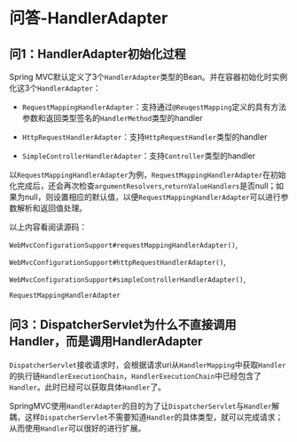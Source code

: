 # 问答-HandlerAdapter

## 问1：HandlerAdapter初始化过程

Spring MVC默认定义了3个`HandlerAdapter`类型的Bean。并在容器初始化时实例化这3个`HandlerAdapter`：

- `RequestMappingHandlerAdapter`：支持通过`@ReuqestMapping`定义的具有方法参数和返回类型签名的`HandlerMethod`类型的handler

- `HttpRequestHandlerAdapter`：支持`HttpRequestHandler`类型的handler

- `SimpleControllerHandlerAdapter`：支持`Controller`类型的handler

以`RequestMappingHandlerAdapter`为例，`RequestMappingHandlerAdapter`在初始化完成后，还会再次检查`argumentResolvers`,`returnValueHandlers`是否null；如果为null，则设置相应的默认值，以便`RequestMappingHandlerAdapter`可以进行参数解析和返回值处理。

以上内容看阅读源码：

`WebMvcConfigurationSupport#requestMappingHandlerAdapter()`,

`WebMvcConfigurationSupport#httpRequestHandlerAdapter()`,

`WebMvcConfigurationSupport#simpleControllerHandlerAdapter()`,

`RequestMappingHandlerAdapter`

## 问3：DispatcherServlet为什么不直接调用Handler，而是调用HandlerAdapter

`DispatcherServlet`接收请求时，会根据请求uri从`HandlerMapping`中获取`Handler`的执行链`HandlerExecutionChain`，`HandlerExecutionChain`中已经包含了`Handler`。此时已经可以获取具体`Handler`了。

SpringMVC使用`HandlerAdapter`的目的为了让`DispatcherServlet`与`Handler`解耦，这样`DispatcherServlet`不需要知道`Handler`的具体类型，就可以完成请求；从而使用`Handler`可以很好的进行扩展。
